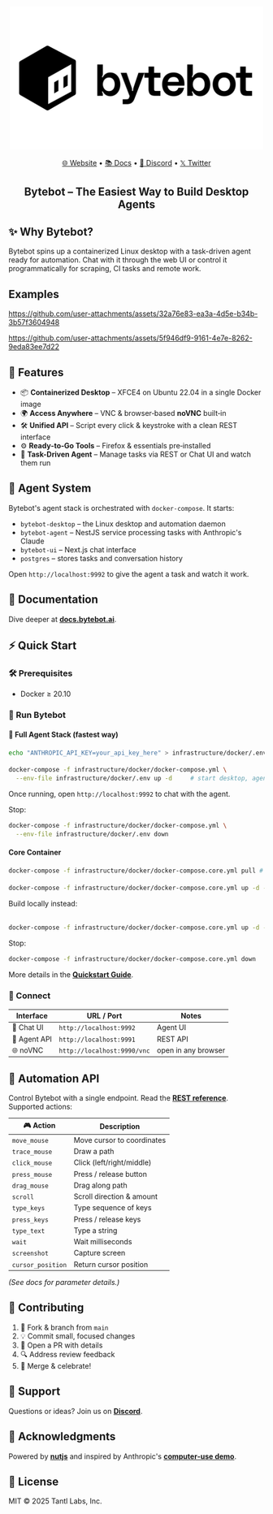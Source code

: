 <div align="center">

<img src="static/bytebot-logo.png" width="500" alt="Bytebot Logo">

[🌐 Website](https://bytebot.ai) • [📚 Docs](https://docs.bytebot.ai) • [💬 Discord](https://discord.com/invite/zcb5wA2t4u) • [𝕏 Twitter](https://x.com/bytebot_ai)

## Bytebot – **The Easiest Way to Build Desktop Agents**

</div>

## ✨ Why Bytebot?

Bytebot spins up a containerized Linux desktop with a task-driven agent ready for automation. Chat with it through the web UI or control it programmatically for scraping, CI tasks and remote work.

## Examples



https://github.com/user-attachments/assets/32a76e83-ea3a-4d5e-b34b-3b57f3604948




https://github.com/user-attachments/assets/5f946df9-9161-4e7e-8262-9eda83ee7d22



## 🚀 Features

- 📦 **Containerized Desktop** – XFCE4 on Ubuntu 22.04 in a single Docker image
- 🌍 **Access Anywhere** – VNC & browser‑based **noVNC** built‑in
- 🛠️ **Unified API** – Script every click & keystroke with a clean REST interface
- ⚙️ **Ready‑to‑Go Tools** – Firefox & essentials pre‑installed
- 🤖 **Task-Driven Agent** – Manage tasks via REST or Chat UI and watch them run

## 🧠 Agent System

Bytebot's agent stack is orchestrated with `docker-compose`. It starts:

- `bytebot-desktop` – the Linux desktop and automation daemon
- `bytebot-agent` – NestJS service processing tasks with Anthropic's Claude
- `bytebot-ui` – Next.js chat interface
- `postgres` – stores tasks and conversation history

Open `http://localhost:9992` to give the agent a task and watch it work.

## 📖 Documentation

Dive deeper at [**docs.bytebot.ai**](https://docs.bytebot.ai).

## ⚡ Quick Start

### 🛠️ Prerequisites

- Docker ≥ 20.10

### 🐳 Run Bytebot

#### 🤖 Full Agent Stack (fastest way)

```bash
echo "ANTHROPIC_API_KEY=your_api_key_here" > infrastructure/docker/.env

docker-compose -f infrastructure/docker/docker-compose.yml \
  --env-file infrastructure/docker/.env up -d     # start desktop, agent & UI
```
Once running, open `http://localhost:9992` to chat with the agent.

Stop:

```bash
docker-compose -f infrastructure/docker/docker-compose.yml \
  --env-file infrastructure/docker/.env down
```

#### Core Container

```bash
docker-compose -f infrastructure/docker/docker-compose.core.yml pull # pull latest remote image

docker-compose -f infrastructure/docker/docker-compose.core.yml up -d --no-build # start container
```

Build locally instead:

```bash

docker-compose -f infrastructure/docker/docker-compose.core.yml up -d --build # build image and start container
```

Stop:

```bash
docker-compose -f infrastructure/docker/docker-compose.core.yml down
```

More details in the [**Quickstart Guide**](https://docs.bytebot.ai/quickstart).

### 🔑 Connect

| Interface     | URL / Port                  | Notes                    |
| ------------- | --------------------------- | ------------------------ |
| 💬 Chat UI    | `http://localhost:9992`     | Agent UI                 |
| 🤖 Agent API  | `http://localhost:9991`     | REST API                 |
| 🌐 noVNC      | `http://localhost:9990/vnc` | open in any browser      |




## 🤖 Automation API

Control Bytebot with a single endpoint. Read the [**REST reference**](https://docs.bytebot.ai/rest-api/computer-use). Supported actions:

| 🎮 Action         | Description                |
| ----------------- | -------------------------- |
| `move_mouse`      | Move cursor to coordinates |
| `trace_mouse`     | Draw a path                |
| `click_mouse`     | Click (left/right/middle)  |
| `press_mouse`     | Press / release button     |
| `drag_mouse`      | Drag along path            |
| `scroll`          | Scroll direction & amount  |
| `type_keys`       | Type sequence of keys      |
| `press_keys`      | Press / release keys       |
| `type_text`       | Type a string              |
| `wait`            | Wait milliseconds          |
| `screenshot`      | Capture screen             |
| `cursor_position` | Return cursor position     |

_(See docs for parameter details.)_

## 🙌 Contributing

1. 🍴 Fork & branch from `main`
2. 💡 Commit small, focused changes
3. 📩 Open a PR with details
4. 🔍 Address review feedback
5. 🎉 Merge & celebrate!

## 💬 Support

Questions or ideas? Join us on [**Discord**](https://discord.com/invite/zcb5wA2t4u).

## 🙏 Acknowledgments

Powered by [**nutjs**](https://github.com/nut-tree/nut.js) and inspired by Anthropic's [**computer‑use demo**](https://github.com/anthropics/anthropic-quickstarts/tree/main/computer-use-demo).

## 📄 License

MIT © 2025 Tantl Labs, Inc.
